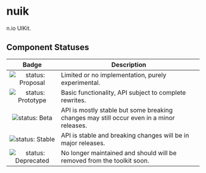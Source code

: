 # nuik

n.io UIKit.


## Component Statuses

| Badge | Description |
| :---: | --- |
| ![status: Proposal](https://img.shields.io/badge/status-proposal-red.svg) | Limited or no implementation, purely experimental. |
| ![status: Prototype](https://img.shields.io/badge/status-proposal-red.svg) | Basic functionality, API subject to complete rewrites. |
| ![status: Beta](https://img.shields.io/badge/status-beta-yellow.svg) | API is mostly stable but some breaking changes may still occur even in a minor releases. |
| ![status: Stable](https://img.shields.io/badge/status-stable-brightgreen.svg) | API is stable and breaking changes will be in major releases. |
| ![status: Deprecated](https://img.shields.io/badge/status-deprecated-lightgrey.svg) | No longer maintained and should will be removed from the toolkit soon. |
